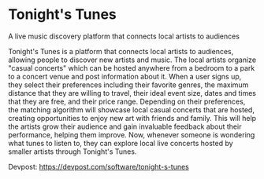 # Tonight's Tunes
A live music discovery platform that connects local artists to audiences
<br>

Tonight's Tunes is a platform that connects local artists to audiences, allowing people to discover new artists and music. The local artists organize "casual concerts" which can be hosted anywhere from a bedroom to a park to a concert venue and post information about it. When a user signs up, they select their preferences including their favorite genres, the maximum distance that they are willing to travel, their ideal event size, dates and times that they are free, and their price range. Depending on their preferences, the matching algorithm will showcase local casual concerts that are hosted, creating opportunities to enjoy new art with friends and family. This will help the artists grow their audience and gain invaluable feedback about their performance, helping them improve. Now, whenever someone is wondering what tunes to listen to, they can explore local live concerts hosted by smaller artists through Tonight's Tunes.

Devpost: https://devpost.com/software/tonight-s-tunes
